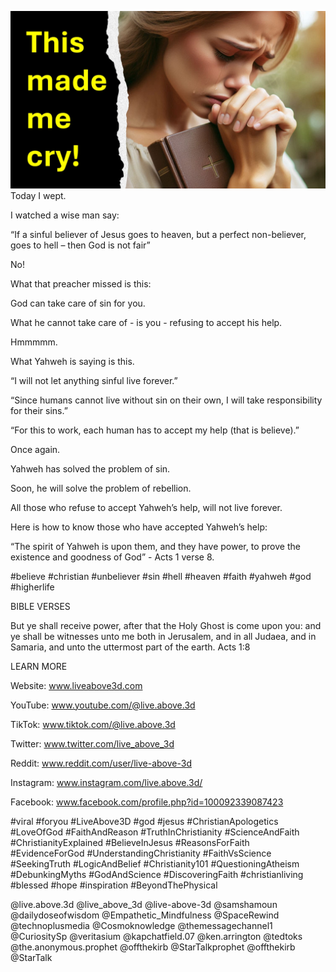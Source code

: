 ![Video cover image](./cover.jpg "cover photo")
Today I wept.

I watched a wise man say: 

“If a sinful believer of Jesus goes to heaven, but a perfect non-believer, goes to hell – then God is not fair”

No!

What that preacher missed is this:

God can take care of sin for you.

What he cannot take care of - is you - refusing to accept his help.

Hmmmmm.

What Yahweh is saying is this.

“I will not let anything sinful live forever.”

“Since humans cannot live without sin on their own, I will take responsibility for their sins.”

“For this to work, each human has to accept my help (that is believe).”

Once again.

Yahweh has solved the problem of sin.

Soon, he will solve the problem of rebellion.

All those who refuse to accept Yahweh’s help, will not live forever.

Here is how to know those who have accepted Yahweh’s help:

“The spirit of Yahweh is upon them, and they have power, to prove the existence and goodness of God” -  Acts 1 verse 8.

#believe #christian #unbeliever #sin #hell #heaven #faith #yahweh #god #higherlife


BIBLE VERSES

But ye shall receive power, after that the Holy Ghost is come upon you: and ye shall be witnesses unto me both in Jerusalem, and in all Judaea, and in Samaria, and unto the uttermost part of the earth. 
Acts 1:8


LEARN MORE

Website: www.liveabove3d.com

YouTube: www.youtube.com/@live.above.3d

TikTok: www.tiktok.com/@live.above.3d

Twitter: www.twitter.com/live_above_3d

Reddit: www.reddit.com/user/live-above-3d

Instagram: www.instagram.com/live.above.3d/

Facebook: www.facebook.com/profile.php?id=100092339087423

#viral #foryou #LiveAbove3D #god #jesus #ChristianApologetics #LoveOfGod #FaithAndReason #TruthInChristianity #ScienceAndFaith #ChristianityExplained #BelieveInJesus #ReasonsForFaith #EvidenceForGod #UnderstandingChristianity #FaithVsScience #SeekingTruth #LogicAndBelief #Christianity101 #QuestioningAtheism #DebunkingMyths #GodAndScience #DiscoveringFaith #christianliving #blessed #hope #inspiration #BeyondThePhysical

@live.above.3d @live_above_3d @live-above-3d @samshamoun @dailydoseofwisdom @Empathetic_Mindfulness @SpaceRewind @technoplusmedia @Cosmoknowledge @themessagechannel1 @CuriositySp @veritasium @kapchatfield.07 @ken.arrington @tedtoks @the.anonymous.prophet @offthekirb @StarTalkprophet @offthekirb @StarTalk